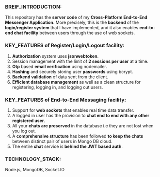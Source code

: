 ### BREIF_INTRODUCTION:

This repository has the **server code** of my **Cross-Platform End-to-End Messenger Application**.
More precisely, this is the **backend** of the **login/register system** that I have implemented, and 
it also enables **end-to-end chat facility** between users through the use of web sockets.

### KEY_FEATURES of Register/Login/Logout facility:

1) **Authorization** system uses **jsonwebtoken**.
2) Session management with the limit of **2 sessions per user** at a time.
3) **Otp** based **email verification** using nodemailer.
4) **Hashing** and securely storing user **passwords** using bcrypt.
5) **Backend validation** of data sent from the client.
6) **Efficient database management** as well as a clean structure for registering, logging in, and logging out users.

### KEY_FEATURES of End-to-End Messaging facility:

1) Support for **web sockets** that enables real time data transfer.
2) A logged in user has the provision to **chat end to end with any other registered user**.
3) All your **chats are preserved** in the database i.e they are not lost when you log out.
4) A **comprehensive structure** has been followed **to keep the chats** between distinct pair of users in Mongo DB cloud.
5) The entire **chat** service is **behind the JWT based auth**.

### TECHNOLOGY_STACK: 
Node.js, MongoDB, Socket.IO
